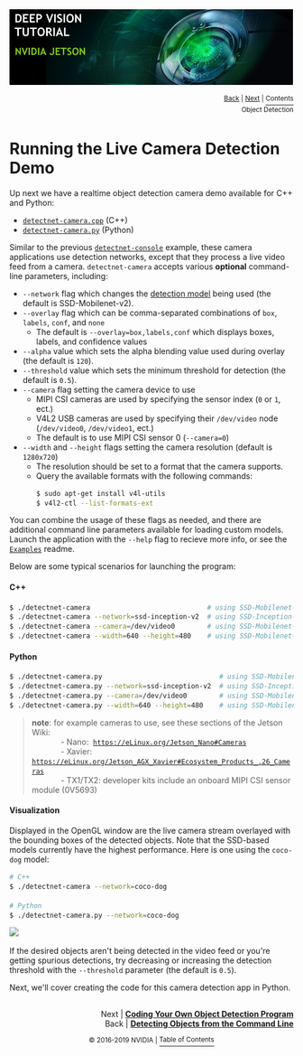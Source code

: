 <img src="https://github.com/dusty-nv/jetson-inference/raw/master/docs/images/deep-vision-header.jpg">
<p align="right"><sup><a href="detectnet-console-2.md">Back</a> | <a href="detectnet-example-2.md">Next</a> | </sup><a href="../README.md#hello-ai-world"><sup>Contents</sup></a>
<br/>
<sup>Object Detection</sup></p>

# Running the Live Camera Detection Demo

Up next we have a realtime object detection camera demo available for C++ and Python:

- [`detectnet-camera.cpp`](../examples/detectnet-camera/detectnet-camera.cpp) (C++) 
- [`detectnet-camera.py`](../python/examples/detectnet-camera.py) (Python) 

Similar to the previous [`detectnet-console`](detectnet-console-2.md) example, these camera applications use detection networks, except that they process a live video feed from a camera.  `detectnet-camera` accepts various **optional** command-line parameters, including:

- `--network` flag which changes the [detection model](detectnet-console-2.md#pre-trained-detection-models-available) being used (the default is SSD-Mobilenet-v2).
- `--overlay` flag which can be comma-separated combinations of `box`, `labels`, `conf`, and `none`
	- The default is `--overlay=box,labels,conf` which displays boxes, labels, and confidence values
- `--alpha` value which sets the alpha blending value used during overlay (the default is `120`).
- `--threshold` value which sets the minimum threshold for detection (the default is `0.5`).
- `--camera` flag setting the camera device to use
	- MIPI CSI cameras are used by specifying the sensor index (`0` or `1`, ect.)
	- V4L2 USB cameras are used by specifying their `/dev/video` node (`/dev/video0`, `/dev/video1`, ect.)
	- The default is to use MIPI CSI sensor 0 (`--camera=0`)
- `--width` and `--height` flags setting the camera resolution (default is `1280x720`)
	- The resolution should be set to a format that the camera supports.
     - Query the available formats with the following commands:  
          ``` bash
          $ sudo apt-get install v4l-utils
          $ v4l2-ctl --list-formats-ext
          ```

You can combine the usage of these flags as needed, and there are additional command line parameters available for loading custom models.  Launch the application with the `--help` flag to recieve more info, or see the [`Examples`](../README.md#code-examples) readme.

Below are some typical scenarios for launching the program:

#### C++

``` bash
$ ./detectnet-camera                             # using SSD-Mobilenet-v2, default MIPI CSI camera (1280x720)
$ ./detectnet-camera --network=ssd-inception-v2  # using SSD-Inception-v2, default MIPI CSI camera (1280x720)
$ ./detectnet-camera --camera=/dev/video0        # using SSD-Mobilenet-v2, V4L2 camera /dev/video0 (1280x720)
$ ./detectnet-camera --width=640 --height=480    # using SSD-Mobilenet-v2, default MIPI CSI camera (640x480)
```

#### Python

``` bash
$ ./detectnet-camera.py                             # using SSD-Mobilenet-v2, default MIPI CSI camera (1280x720)
$ ./detectnet-camera.py --network=ssd-inception-v2  # using SSD-Inception-v2, default MIPI CSI camera (1280x720)
$ ./detectnet-camera.py --camera=/dev/video0        # using SSD-Mobilenet-v2, V4L2 camera /dev/video0 (1280x720)
$ ./detectnet-camera.py --width=640 --height=480    # using SSD-Mobilenet-v2, default MIPI CSI camera (640x480)
```

> **note**:  for example cameras to use, see these sections of the Jetson Wiki: <br/>
> &nbsp;&nbsp;&nbsp;&nbsp;&nbsp;&nbsp;&nbsp;&nbsp;&nbsp;&nbsp;&nbsp;&nbsp;&nbsp;- Nano:&nbsp;&nbsp;[`https://eLinux.org/Jetson_Nano#Cameras`](https://elinux.org/Jetson_Nano#Cameras) <br/>
> &nbsp;&nbsp;&nbsp;&nbsp;&nbsp;&nbsp;&nbsp;&nbsp;&nbsp;&nbsp;&nbsp;&nbsp;&nbsp;- Xavier:  [`https://eLinux.org/Jetson_AGX_Xavier#Ecosystem_Products_.26_Cameras`](https://elinux.org/Jetson_AGX_Xavier#Ecosystem_Products_.26_Cameras) <br/>
> &nbsp;&nbsp;&nbsp;&nbsp;&nbsp;&nbsp;&nbsp;&nbsp;&nbsp;&nbsp;&nbsp;&nbsp;&nbsp;- TX1/TX2:  developer kits include an onboard MIPI CSI sensor module (0V5693)<br/>

#### Visualization

Displayed in the OpenGL window are the live camera stream overlayed with the bounding boxes of the detected objects.  Note that the SSD-based models currently have the highest performance.  Here is one using the `coco-dog` model:

``` bash
# C++
$ ./detectnet-camera --network=coco-dog

# Python
$ ./detectnet-camera.py --network=coco-dog
```

<img src="https://github.com/dusty-nv/jetson-inference/raw/python/docs/images/detectnet_camera_dog.jpg" width="800">

If the desired objects aren't being detected in the video feed or you're getting spurious detections, try decreasing or increasing the detection threshold with the `--threshold` parameter (the default is `0.5`).

Next, we'll cover creating the code for this camera detection app in Python.

##
<p align="right">Next | <b><a href="detectnet-example-2.md">Coding Your Own Object Detection Program</a></b>
<br/>
Back | <b><a href="detectnet-console-2.md">Detecting Objects from the Command Line</a></p>
</b><p align="center"><sup>© 2016-2019 NVIDIA | </sup><a href="../README.md#hello-ai-world"><sup>Table of Contents</sup></a></p>
